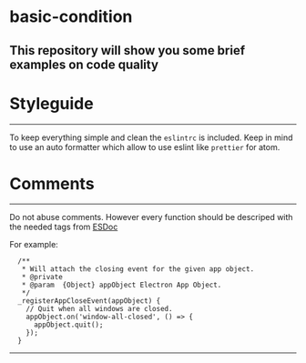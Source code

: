 # basic-condition
This repository will show you some brief examples on code quality
---

# Styleguide
---
To keep everything simple and clean the `eslintrc` is included.
Keep in mind to use an auto formatter which allow to use eslint like `prettier` for atom.

# Comments
---

Do not abuse comments. However every function should be descriped with the needed tags from [ESDoc](https://esdoc.org/)

For example:
```
  /**
   * Will attach the closing event for the given app object.
   * @private
   * @param  {Object} appObject Electron App Object.
   */
  _registerAppCloseEvent(appObject) {
    // Quit when all windows are closed.
    appObject.on('window-all-closed', () => {
      appObject.quit();
    });
  }
```
---
